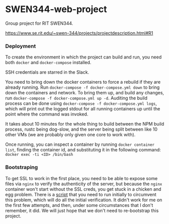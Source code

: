 # SWEN344-web-project
Group project for RIT SWEN344.

https://www.se.rit.edu/~swen-344/projects/projectdescription.html#R1


### Deployment

To create the environment in which the project can build and run, you need both `docker` and `docker-compose` installed.

SSH credentials are starred in the Slack.

You need to bring down the docker containers to force a rebuild if they are already running.
Run `docker-compose -f docker-compose.yml down` to bring down the containers and network.
To bring them up, and build any changes, run `docker-compose -f docker-compose.yml up -d`.
Auditing the build process can be done using `docker-compose -f docker-compose.yml logs`, which will print out the logged stdout for all running containers up until the point where the command was invoked.

It takes about 10 minutes for the whole thing to build between the NPM build process, rustc being dog-slow, and the server being split between like 10 other VMs (we are probably only given one core to work with).

Once running, you can inspect a container by running `docker container list`, finding the container id, and substituting it in the following command: `docker exec -ti <ID> /bin/bash`

### Bootstraping

To get SSL to work in the first place, you need to be able to expose some files via `nginx` to verify the authenticity of the server, but because the `nginx` container won't start without the SSL creds, you get stuck in a chicken and egg problem.
There is a [script](https://github.com/hgzimmerman/SWEN344-web-project/blob/master/init-letsencrypt.sh) that you need to run initially to circumvent this problem, which will do all the initial verification. 
It didn't work for me on the first few attempts, and then, under some circumstances that I don't remember, it did.
We will just hope that we don't need to re-bootstrap this project.
